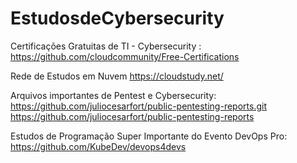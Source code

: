 # EstudosdeCybersecurity
Certificações Gratuitas de TI - Cybersecurity : https://github.com/cloudcommunity/Free-Certifications

Rede de Estudos em Nuvem
https://cloudstudy.net/

Arquivos importantes de Pentest e Cybersecurity: https://github.com/juliocesarfort/public-pentesting-reports.git
https://github.com/juliocesarfort/public-pentesting-reports

Estudos de Programação Super Importante do Evento DevOps Pro: https://github.com/KubeDev/devops4devs

